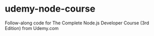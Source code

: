 # udemy-node-course
Follow-along code for The Complete Node.js Developer Course (3rd Edition) from Udemy.com
